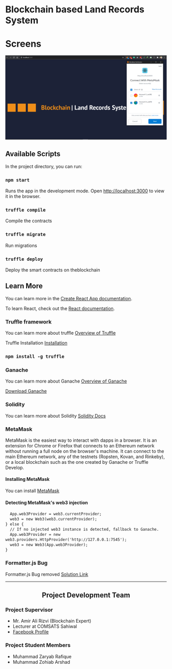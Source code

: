 # Blockchain based Land Records System

# Screens

<img src="Main Splash.PNG" alt="Splash Screen" />

## Available Scripts

In the project directory, you can run:

### `npm start`

Runs the app in the development mode.
Open [http://localhost:3000](http://localhost:3000) to view it in the browser.

### `truffle compile`

Compile the contracts

### `truffle migrate`

Run migrations 

### `truffle deploy`

Deploy the smart contracts on theblockchain

## Learn More

You can learn more in the [Create React App documentation](https://facebook.github.io/create-react-app/docs/getting-started).

To learn React, check out the [React documentation](https://reactjs.org/).


### Truffle framework

 You can learn more about truffle [Overview of Truffle](https://www.trufflesuite.com/docs/truffle/overview)

Truffle Installation [Installation](https://www.trufflesuite.com/docs/truffle/getting-started/installation)

### `npm install -g truffle`


### Ganache

 You can learn more about Ganache  [Overview of Ganache](https://www.trufflesuite.com/docs/ganache/overview)

[Download Ganache](https://github.com/trufflesuite/ganache/releases)

### Solidity

 You can learn more about Solidity  [Solidity Docs](https://docs.soliditylang.org)

### MetaMask

MetaMask is the easiest way to interact with dapps in a browser. It is an extension for Chrome or Firefox that connects to an Ethereum network without running a full node on the browser's machine. It can connect to the main Ethereum network, any of the testnets (Ropsten, Kovan, and Rinkeby), or a local blockchain such as the one created by Ganache or Truffle Develop.

#### Installing MetaMask

 You can install [MetaMask](https://chrome.google.com/webstore/detail/metamask/nkbihfbeogaeaoehlefnkodbefgpgknn)

#### Detecting MetaMask's web3 injection

```if (typeof web3 !== 'undefined') {
  App.web3Provider = web3.currentProvider;
  web3 = new Web3(web3.currentProvider);
} else {
  // If no injected web3 instance is detected, fallback to Ganache.
  App.web3Provider = new web3.providers.HttpProvider('http://127.0.0.1:7545');
  web3 = new Web3(App.web3Provider);
}
```

### Formatter.js Bug
Formatter.js Bug removed
<a href="https://stackoverflow.com/questions/66374242/web3-formatter-js-loading-issue">Solution Link</a>

<hr>

<h2 align="center">Project Development Team</h2>

### Project Supervisor
- Mr. Amir Ali Rizvi (Blockchain Expert)
- Lecturer at COMSATS Sahiwal
- <a href="https://web.facebook.com/amir.a.rizvi1">Facebook Profile</a> 

### Project Student Members
- Muhammad Zaryab Rafique
- Muhammad Zohiab Arshad
